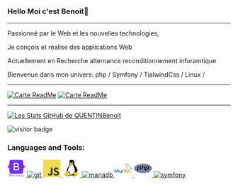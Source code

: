 ### Hello  Moi c'est Benoit👋
-------------  

Passionné par le Web et les nouvelles technologies,

Je conçois et réalise des applications Web

Actuellement en Recherche alternance reconditionnement inforamtique 


Bienvenue dans mon univers: 
php / Symfony / TialwindCss / Linux / 



 


------------------  



[![Carte ReadMe](https://github-readme-stats.vercel.app/api/pin/?username=QUENTINBenoit&repo=BeStudio&langs_count=8&layout=compact)](https://bestudio.fr)
[![Carte ReadMe](https://github-readme-stats.vercel.app/api/pin/?username=QUENTINBenoit&repo=B-bikes-e&langs_count=8&layout=compact)](https://www.bbikese.bestudio.fr/)


---------------------
<!--
**QUENTINBenoit/QUENTINBenoit** is a ✨ _special_ ✨ repository because its `README.md` (this file) appears on your GitHub profile.
github.com/QUENTINBenoit/Tech_A_Way)
-->


[![Les Stats GitHub de QUENTINBenoit](https://github-readme-stats.vercel.app/api?username=QUENTINBenoit&count_private=true&show_icons=true&theme=city_lights&show_icons=true)](https://github.com/QUENTINBenoit/github-readme-stats)




![visitor badge](https://visitor-badge.glitch.me/badge?page_id=QUENTINBenoit.visitor-badge&left_color=red&right_color=green) 








<h3 align="left">Languages and Tools:</h3>
<p align="left"> <a href="https://getbootstrap.com" target="_blank" rel="noreferrer"> <img src="https://raw.githubusercontent.com/devicons/devicon/master/icons/bootstrap/bootstrap-plain-wordmark.svg" alt="bootstrap" width="40" height="40"/> </a> <a href="https://git-scm.com/" target="_blank" rel="noreferrer"> <img src="https://www.vectorlogo.zone/logos/git-scm/git-scm-icon.svg" alt="git" width="40" height="40"/> </a> <a href="https://developer.mozilla.org/en-US/docs/Web/JavaScript" target="_blank" rel="noreferrer"> <img src="https://raw.githubusercontent.com/devicons/devicon/master/icons/javascript/javascript-original.svg" alt="javascript" width="40" height="40"/> </a> <a href="https://www.linux.org/" target="_blank" rel="noreferrer"> <img src="https://raw.githubusercontent.com/devicons/devicon/master/icons/linux/linux-original.svg" alt="linux" width="40" height="40"/> </a> <a href="https://mariadb.org/" target="_blank" rel="noreferrer"> <img src="https://www.vectorlogo.zone/logos/mariadb/mariadb-icon.svg" alt="mariadb" width="40" height="40"/> </a> <a href="https://www.mysql.com/" target="_blank" rel="noreferrer"> <img src="https://raw.githubusercontent.com/devicons/devicon/master/icons/mysql/mysql-original-wordmark.svg" alt="mysql" width="40" height="40"/> </a> <a href="https://www.php.net" target="_blank" rel="noreferrer"> <img src="https://raw.githubusercontent.com/devicons/devicon/master/icons/php/php-original.svg" alt="php" width="40" height="40"/> </a> <a href="https://symfony.com" target="_blank" rel="noreferrer"> <img src="https://symfony.com/logos/symfony_black_03.svg" alt="symfony" width="40" height="40"/> </a> </p>

